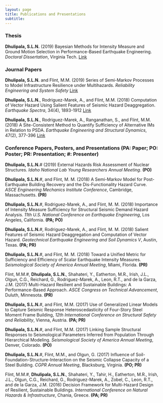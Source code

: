 ```yaml
---
layout: page
title: Publications and Presentations
subtitle:
---
```


### Thesis

**Dhulipala, S.L.N.** (2019) Bayesian Methods for Intensity Measure and Ground Motion Selection in Performance-Based Earthquake Engineering. _Doctoral Dissertation_, Virginia Tech. [Link](https://vtechworks.lib.vt.edu/handle/10919/88493)

### Journal Papers

**Dhulipala, S.L.N.** and Flint, M.M. (2019) Series of Semi-Markov Processes to Model Infrastructure Resilience under Multihazards. *Reliability Engineering and System Safety* [Link](https://www.sciencedirect.com/science/article/pii/S0951832019301619)

**Dhulipala, S.L.N.**, Rodriguez-Marek, A., and Flint, M.M. (2018) Computation of Vector Hazard Using Salient Features of Seismic Hazard Deaggregation. *Earthquake Spectra*, 34(4), 1893-1912 [Link](https://earthquakespectra.org/doi/abs/10.1193/080117EQS149M)

**Dhulipala, S.L.N.**, Rodriguez-Marek, A., Ranganathan, S., and Flint, M.M. (2018) A Site-Consistent Method to Quantify Sufficiency of Alternative IMs in Relation to PSDA. *Earthquake Engineering and Structural Dynamics*, 47(2), 377-396 [Link](https://onlinelibrary.wiley.com/doi/abs/10.1002/eqe.2955)

<!---

**Dhulipala, S.L.N.** and Flint, M.M. (2019) Non-Renewal Semi-Markov Functionality Recovery Model Accounting Multiple Disruptions for Infrastructure Resilience. *Reliability Engineering and System Safety* (in review)

**Dhulipala, S.L.N.** (2018) What is the Seismology of Accelerogram Amplitude Scaling? *Earthquake Spectra* (in review)

**Dhulipala, S.L.N.** and Flint, M.M. (2018) Bayesian Conditional Spectrum for Ground Motion Selection. *Earthquake Engineering and Structural Dynamics* (in review)

### Journal papers (in progress)

1. **Dhulipala, S.L.N.** and Baroud, H. The Markov Hierarchy in Infrastructure Resilience Assessment: From Single Hazard to Multihazards. *Structural Safety*

2. **Dhulipala, S.L.N.**, Bahrampouri, M., and Rodriguez-Marek, A. Optimal Intensity Measures for Site Response Prediction.

3. **Dhulipala, S.L.N.** Seismological Correctness of Accelerogram Scaling: Collapse Capacities and FEMA P695 Spectral Shape Factors. *Earthquake Spectra*

4. Flint, M. M., **Dhulipala, S.L.N.**, Esteghamati, M. Z., Gil, E., Kamalzare, S., Ladipo, T., Shahtaheri, Y., Tahir, H., Eatherton, M. R., de la Garza, J. M., Irish, J. L., Leon, R. T., Olgun, C. G., Reichard, G., Rodriguez-Marek, A., and Zobel, C. A Performance-Based Decision Support System for Design of Multi-Hazard Resilient Sustainable Buildings. *Natural Hazards Review*

-->

### Conference Papers, Posters, and Presentations (PA: Paper; PO: Poster; PR: Presentation; #: Presenter)

**Dhulipala, S.L.N.**# (2019) External Hazards Risk Assessment of Nuclear Structures. *Idaho National Lab Young Researchers Annual Meeting*. **(PO)**

**Dhulipala, S.L.N.**#, and Flint, M. M. (2018) A Semi-Markov Model for Post-Earthquake Building Recovery and the Dis-Functionality Hazard Curve. *ASCE Engineering Mechanics Institute Conference*, Cambridge, Massachusetts. **(PR)**

**Dhulipala, S.L.N.**#, Rodriguez-Marek, A., and Flint, M. M. (2018) Importance of Intensity Measure Sufficiency for Structural Seismic Demand Hazard Analysis. *11th U.S. National Conference on Earthquake Engineering*, Los Angeles, California. **(PA; PO)**

**Dhulipala, S.L.N.**#, Rodriguez-Marek, A., and Flint, M. M. (2018) Salient Features of Seismic Hazard Deaggregation and Computation of Vector Hazard. *Geotechnical Earthquake Engineering and Soil Dynamics V*, Austin, Texas. **(PA; PR)**

**Dhulipala, S.L.N.**#, and Flint, M. M. (2018) Toward a Unified Metric for Sufficiency and Efficiency of Scalar Earthquake Intensity Measures. *Seismological Society of America Annual Meeting*, Miami, Florida. **(PR)**

Flint, M.M.#, **Dhulipala, S.L.N.**, Shahateri, Y., Eatherton, M.R., Irish, J.L., Olgun, C.G., Reichard, G., Rodriguez-Marek, A., Leon, R.T., and de la Garza, J.M. (2017) Multi-Hazard Resilient and Sustainable Buildings:
A Performance-Based Approach. *ASCE Congress on Technical Advancement*, Duluth, Minnesota. **(PR)**

**Dhulipala, S.L.N.**#, and Flint, M.M. (2017) Use of Generalized Linear Models to Capture Seismic Response Heteroscedasticity of Four-Story Steel Moment Frame Building, *12th International Conference on Structural Safety and Reliability*, Vienna, Austria. **(PA; PR)**

**Dhulipala, S.L.N.**#, and Flint, M.M. (2017) Linking Sample Structural Responses to Seismological Parameters Inferred from Population Through Hierarchical Modeling. *Seismological Society of America Annual Meeting*, Denver, Colorado. **(PO)**

**Dhulipala, S.L.N.**#, Flint, M.M., and Olgun, G. (2017) Influence of Soil-Foundation-Structure-Interaction on the Seismic Collapse Capacity of a Steel Building. *CGPR Annual Meeting*, Blacksburg, Virginia. **(PO; PR)**

Flint, M.M.#, **Dhulipala, S.L.N.**, Shahateri, Y., Tahir, H., Eatherton, M.R., Irish, J.L., Olgun, C.G., Reichard, G., Rodriguez-Marek, A., Zobel, C., Leon, R.T., and de la Garza, J.M. (2016) Decision Framework for Multi-Hazard Design of Resilient, Sustainable Buildings. *International Conference on Natural Hazards & Infrastructure*, Chania, Greece. **(PA; PR)**
